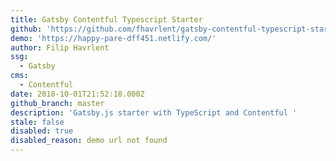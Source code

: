```yaml
---
title: Gatsby Contentful Typescript Starter
github: 'https://github.com/fhavrlent/gatsby-contentful-typescript-starter'
demo: 'https://happy-pare-dff451.netlify.com/'
author: Filip Havrlent
ssg:
  - Gatsby
cms:
  - Contentful
date: 2018-10-01T21:52:18.000Z
github_branch: master
description: 'Gatsby.js starter with TypeScript and Contentful '
stale: false
disabled: true
disabled_reason: demo url not found
---
```

